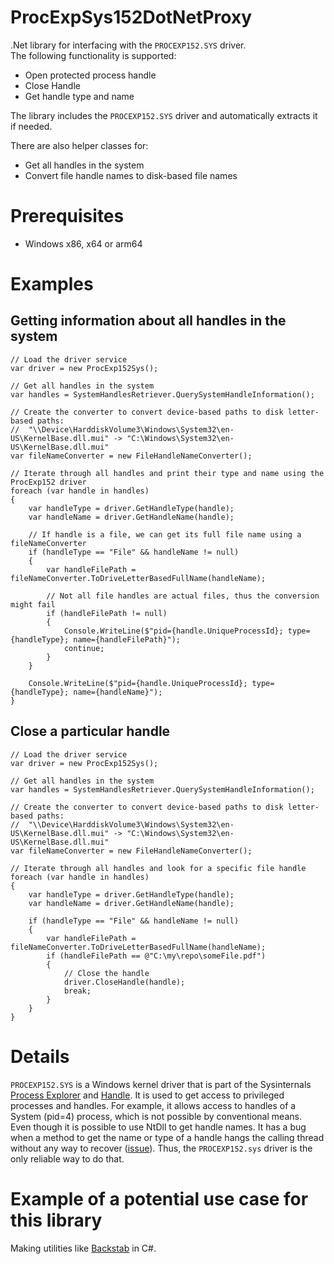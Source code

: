 # ProcExpSys152DotNetProxy
.Net library for interfacing with the `PROCEXP152.SYS` driver.<br>
The following functionality is supported:
* Open protected process handle
* Close Handle
* Get handle type and name

The library includes the `PROCEXP152.SYS` driver and automatically extracts it if needed.

There are also helper classes for:
* Get all handles in the system
* Convert file handle names to disk-based file names

# Prerequisites
* Windows x86, x64 or arm64

# Examples
## Getting information about all handles in the system
```
// Load the driver service
var driver = new ProcExp152Sys();

// Get all handles in the system
var handles = SystemHandlesRetriever.QuerySystemHandleInformation();

// Create the converter to convert device-based paths to disk letter-based paths:
//  "\\Device\HarddiskVolume3\Windows\System32\en-US\KernelBase.dll.mui" -> "C:\Windows\System32\en-US\KernelBase.dll.mui"
var fileNameConverter = new FileHandleNameConverter();

// Iterate through all handles and print their type and name using the ProcExp152 driver
foreach (var handle in handles)
{
    var handleType = driver.GetHandleType(handle);
    var handleName = driver.GetHandleName(handle);

    // If handle is a file, we can get its full file name using a fileNameConverter
    if (handleType == "File" && handleName != null)
    {
        var handleFilePath = fileNameConverter.ToDriveLetterBasedFullName(handleName);

        // Not all file handles are actual files, thus the conversion might fail
        if (handleFilePath != null)
        {
            Console.WriteLine($"pid={handle.UniqueProcessId}; type={handleType}; name={handleFilePath}");
            continue;
        }
    }

    Console.WriteLine($"pid={handle.UniqueProcessId}; type={handleType}; name={handleName}");
}
```

## Close a particular handle
```
// Load the driver service
var driver = new ProcExp152Sys();

// Get all handles in the system
var handles = SystemHandlesRetriever.QuerySystemHandleInformation();

// Create the converter to convert device-based paths to disk letter-based paths:
//  "\\Device\HarddiskVolume3\Windows\System32\en-US\KernelBase.dll.mui" -> "C:\Windows\System32\en-US\KernelBase.dll.mui"
var fileNameConverter = new FileHandleNameConverter();

// Iterate through all handles and look for a specific file handle
foreach (var handle in handles)
{
    var handleType = driver.GetHandleType(handle);
    var handleName = driver.GetHandleName(handle);

    if (handleType == "File" && handleName != null)
    {
        var handleFilePath = fileNameConverter.ToDriveLetterBasedFullName(handleName);
        if (handleFilePath == @"C:\my\repo\someFile.pdf")
        {
            // Close the handle
            driver.CloseHandle(handle);
            break;
        }
    }
}
```

# Details
`PROCEXP152.SYS` is a Windows kernel driver that is part of the Sysinternals [Process Explorer](https://learn.microsoft.com/en-us/sysinternals/downloads/process-explorer) and [Handle](https://learn.microsoft.com/en-us/sysinternals/downloads/handle).
It is used to get access to privileged processes and handles. For example, it allows access to handles of a System (pid=4) process, which is not possible by conventional means.<br>
Even though it is possible to use NtDll to get handle names. It has a bug when a method to get the name or type of a handle hangs the calling thread without any way to recover ([issue](https://github.com/giampaolo/psutil/issues/340)). Thus, the `PROCEXP152.sys` driver is the only reliable way to do that.

# Example of a potential use case for this library
Making utilities like [Backstab](https://github.com/Yaxser/Backstab) in C#.

